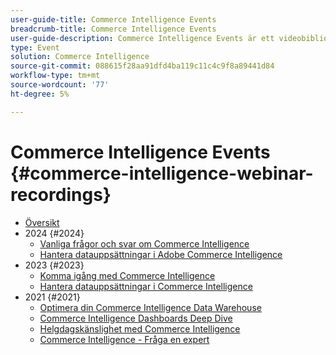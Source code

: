 ```yaml
---
user-guide-title: Commerce Intelligence Events
breadcrumb-title: Commerce Intelligence Events
user-guide-description: Commerce Intelligence Events är ett videobibliotek där experter och kollegor har delat med sig av sina tankar och idéer om Adobe Commerce Intelligence.
type: Event
solution: Commerce Intelligence
source-git-commit: 088615f28aa91dfd4ba119c11c4c9f8a89441d84
workflow-type: tm+mt
source-wordcount: '77'
ht-degree: 5%

---
```



# Commerce Intelligence Events  {#commerce-intelligence-webinar-recordings}

+ [Översikt](overview.md)
+ 2024 {#2024}
   + [Vanliga frågor och svar om Commerce Intelligence](2024/faq-in-commerce-intelligence.md)
   + [Hantera datauppsättningar i Adobe Commerce Intelligence](2024/manage-data-sets-adobe-commerce.md)
+ 2023 {#2023}
   + [Komma igång med Commerce Intelligence](2023/getting-started.md)
   + [Hantera datauppsättningar i Commerce Intelligence](2023/manage-data-sets.md)
+ 2021 {#2021}
   + [Optimera din Commerce Intelligence Data Warehouse](2021-22/optimize-data-warehouse.md)
   + [Commerce Intelligence Dashboards Deep Dive](2021-22/dashboards-deep-dive.md)
   + [Helgdagskänslighet med Commerce Intelligence](2021-22/holiday-readiness.md)
   + [Commerce Intelligence - Fråga en expert](2021-22/ask-expert.md)

<!--+ Commerce Events {#commerce-events}
  + [Overview](commerce-events/overview.md)
  + 2022 {#2022}
    + [Top Tips and Tricks for Adobe Campaign Standard](customer-journeys/2022/tips-and-tricks.md)
    + [Develop and customize data models in Adobe [!DNL Campaign Classic]](customer-journeys/2022/data-models.md)

+ Data and insights {#commerce-release-updates}
  + [Overview](commerce-release-updates/overview.md)
  + 2022 {#2022}
    + [Innovations and trends](data-and-insights/2022/innovations.md)
    + [Sensei and Analysis Workspace](data-and-insights/2022/sensei.md)
    + [Personalize and automate with Adobe Target](data-and-insights/2022/personalize.md)
    + [Analytics and Target applications for Mobile and Apps](data-and-insights/2022/mobile-and-apps.md)
    + [Cross Device Analytics and Customer Journey Analytics](data-and-insights/2022/cross-device-analytics.md) -->